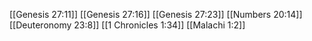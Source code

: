 [[Genesis 27:11]]
[[Genesis 27:16]]
[[Genesis 27:23]]
[[Numbers 20:14]]
[[Deuteronomy 23:8]]
[[1 Chronicles 1:34]]
[[Malachi 1:2]]
